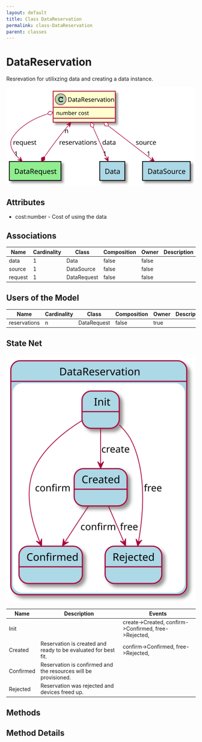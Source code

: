```yaml
---
layout: default
title: Class DataReservation
permalink: class-DataReservation
parent: classes
---
```


# DataReservation

Resrevation for utilixzing data and creating a data instance.

![Logical Diagram](./logical.svg)

## Attributes

* cost:number - Cost of using the data


## Associations

| Name | Cardinality | Class | Composition | Owner | Description |
| --- | --- | --- | --- | --- | --- |
| data | 1 | Data | false | false |  |
| source | 1 | DataSource | false | false |  |
| request | 1 | DataRequest | false | false |  |


## Users of the Model

| Name | Cardinality | Class | Composition | Owner | Description |
| --- | --- | --- | --- | --- | --- |
| reservations | n | DataRequest | false | true |  |



## State Net
![State Net Diagram](./statenet.svg)

| Name | Description | Events |
| --- | --- | --- |
| Init |  | create-&gt;Created, confirm-&gt;Confirmed, free-&gt;Rejected,  |
| Created | Reservation is created and ready to be evaluated for best fit. | confirm-&gt;Confirmed, free-&gt;Rejected,  |
| Confirmed | Reservation is confirmed and the resources will be provisioned. |  |
| Rejected | Reservation was rejected and devices freed up. |  |



## Methods


<h2>Method Details</h2>
    

